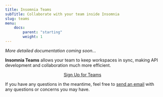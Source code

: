 ```yaml
---
title: Insomnia Teams
subTitle: Collaborate with your team inside Insomnia
slug: teams
menu:
    docs:
        parent: "starting"
        weight: 1
---
```


_More detailed documentation coming soon..._

**Insomnia Teams** allows your team to keep workspaces in sync, making API development and
collaboration much more efficient.

<p style="text-align:center">
<a class="button" href="/pricing/">Sign Up for Teams</a>
</p>

If you have any questions in the meantime, feel free to 
[send an email](/documentaton/support-and-feedback/) with any questions or concerns you may have.


